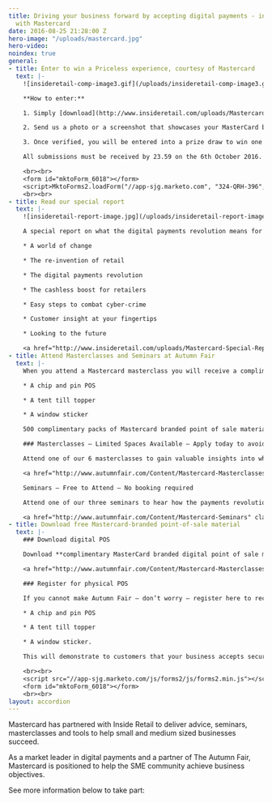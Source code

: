 ```yaml
---
title: Driving your business forward by accepting digital payments - in association
  with Mastercard
date: 2016-08-25 21:28:00 Z
hero-image: "/uploads/mastercard.jpg"
hero-video: 
noindex: true
general:
- title: Enter to win a Priceless experience, courtesy of Mastercard
  text: |-
    ![insideretail-comp-image3.gif](/uploads/insideretail-comp-image3.gif)

    **How to enter:**

    1. Simply [download](http://www.insideretail.com/uploads/Mastercard-Special-Report.pdf) and/or register below for free digital or physical POS, display this in your retail environment (either online or instore).

    2. Send us a photo or a screenshot that showcases your MasterCard branded digital or physical POS in your retail environment to <a href="mailto:MasterCardPOS@biggroup.co.uk?Subject=Win a Priceless experience, courtesy of Mastercard" target="_top">MasterCardPOS@biggroup.co.uk</a>

    3. Once verified, you will be entered into a prize draw to win one the Priceless experiences available, including a Priceless Cities trip to Rome for two adults, tickets to a London Merlin attraction or a night at the theatre.

    All submissions must be received by 23.59 on the 6th October 2016. 18\+ UK only. Please see [full T&Cs](http://www.insideretail.com/partner/terms-and-conditions/).

    <br><br>
    <form id="mktoForm_6018"></form>
    <script>MktoForms2.loadForm("//app-sjg.marketo.com", "324-QRH-396", 6018);</script>
    <br><br>
- title: Read our special report
  text: |-
    ![insideretail-report-image.jpg](/uploads/insideretail-report-image.jpg)

    A special report on what the digital payments revolution means for independent retailers.

    * A world of change

    * The re-invention of retail

    * The digital payments revolution

    * The cashless boost for retailers

    * Easy steps to combat cyber-crime

    * Customer insight at your fingertips

    * Looking to the future

    <a href="http://www.insideretail.com/uploads/Mastercard-Special-Report.pdf" class="accordion__button">Download Report</a>
- title: Attend Masterclasses and Seminars at Autumn Fair
  text: |-
    When you attend a Mastercard masterclass you will receive a complimentary pack of Mastercard branded point of sale materials to display in your retail environments, consisting of:

    * A chip and pin POS

    * A tent till topper

    * A window sticker

    500 complimentary packs of Mastercard branded point of sale materials are available across all masterclasses and seminars and will be issued on a strictly first come first served basis.

    ### Masterclasses – Limited Spaces Available – Apply today to avoid disappointment

    Attend one of our 6 masterclasses to gain valuable insights into what the digital         payments revolution means for your business. These masterclasses are specifically designed for Independent Retailers and small and medium sized businesses.

    <a href="http://www.autumnfair.com/Content/Mastercard-Masterclasses" class="accordion__button" target="_blank">Apply to Attend</a>

    Seminars – Free to Attend – No booking required

    Attend one of our three seminars to hear how the payments revolution is boosting retailers’ businesses and how to use it in yours.

    <a href="http://www.autumnfair.com/Content/Mastercard-Seminars" class="accordion__button" target="_blank">View Seminars</a>
- title: Download free Mastercard-branded point-of-sale material
  text: |-
    ### Download digital POS

    Download **complimentary MasterCard branded digital point of sale material** to display in your digital retail environments and/or on your digital communications. This will demonstrate to customers that your business accepts digital payments which will help drive transactions.

    <a href="http://www.autumnfair.com/Content/Mastercard-Masterclasses" class="secondary hollow accordion__button">Download Here</a>

    ### Register for physical POS

    If you cannot make Autumn Fair – don’t worry – register here to receive a complimentary pack of Mastercard branded point of sale materials to display in your retail environments, consisting of:

    * A chip and pin POS

    * A tent till topper

    * A window sticker.

    This will demonstrate to customers that your business accepts secure digital payments which will help drive transactions. All you need to do is fill in your details below so that we can send this to you. Please allow 14 working days to receive this.

    <br><br>
    <script src="//app-sjg.marketo.com/js/forms2/js/forms2.min.js"></script>
    <form id="mktoForm_6018"></form>
    <br><br>
layout: accordion
---
```


Mastercard has partnered with Inside Retail to deliver advice, seminars, masterclasses and tools to help small and medium sized businesses succeed.

As a market leader in digital payments and a partner of The Autumn Fair, Mastercard is positioned to help the SME community achieve business objectives.

See more information below to take part: 
